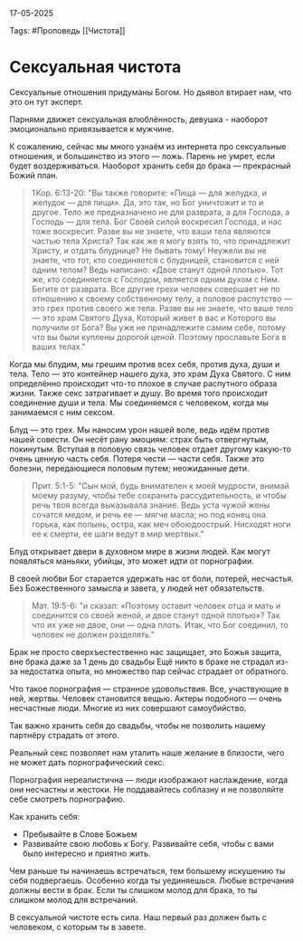17-05-2025

Tags: #Проповедь
[[Чистота]]
# Сексуальная чистота

Сексуальные отношения придуманы Богом. Но дьявол втирает нам, что это он тут эксперт. 

Парнями движет сексуальная влюблённость, девушка - наоборот эмоционально привязывается к мужчине. 

К сожалению, сейчас мы много узнаём из интернета про сексуальные отношения, и большинство из этого — ложь. Парень не умрет, если будет воздерживаться. Наоборот хранить себя до брака — прекрасный Божий план.

> 1 Кор. 6:13-20: 
> 	"Вы также говорите: «Пища — для желудка, и желудок — для пищи». Да, это так, но Бог уничтожит и то и другое. Тело же предназначено не для разврата, а для Господа, а Господь — для тела. Бог Своей силой воскресил Господа, и нас тоже воскресит. Разве вы не знаете, что ваши тела являются частью тела Христа? Так как же я могу взять то, что принадлежит Христу, и отдать блуднице? Не бывать тому! Неужели вы не знаете, что тот, кто соединяется с блудницей, становится с ней одним телом? Ведь написано: «Двое станут одной плотью». Тот же, кто соединяется с Господом, является одним духом с Ним. Бегите от разврата. Все другие грехи человек совершает не по отношению к своему собственному телу, а половое распутство — это грех против своего же тела. Разве вы не знаете, что ваше тело — это храм Святого Духа, Который живет в вас и Которого вы получили от Бога? Вы уже не принадлежите самим себе, потому что вы были куплены дорогой ценой. Поэтому прославьте Бога в ваших телах."

Когда мы блудим, мы грешим против всех себя, против духа, души и тела. 
Тело — это контейнер нашего духа, это храм Духа Святого. С ним определённо происходит что-то плохое в случае распутного образа жизни.
Также секс затрагивает и душу. Во время того происходит соединение души и тела.
Мы соединяемся с человеком, когда мы занимаемся с ним сексом.

Блуд — это грех. Мы наносим урон нашей воле, ведь идём против нашей совести. Он несёт рану эмоциям: страх быть отвергнутым, покинутым. 
Вступая в половую связь человек отдает другому какую-то очень ценную часть себя. Потеря чести — части себя.
Также это болезни, передающиеся половым путем; неожиданные дети.

> Прит. 5:1-5: 
> 	"Сын мой, будь внимателен к моей мудрости, внимай моему разуму, чтобы тебе сохранить рассудительность, и чтобы речь твоя всегда выказывала знание. Ведь уста чужой жены сочатся медом, и речь ее — мягче масла; но под конец она горька, как полынь, остра, как меч обоюдоострый. Нисходят ноги ее к смерти, ее шаги ведут в мир мертвых."

Блуд открывает двери в духовном мире в жизни людей. Как могут появляться маньяки, убийцы, это может идти от порнографии.

В своей любви Бог старается удержать нас от боли, потерей, несчастья. Без Божественного замысла и завета, у людей нет обязательств.
> Мат. 19:5-6: 
> 	"и сказал: «Поэтому оставит человек отца и мать и соединится со своей женой, и двое станут одной плотью»? Так что их уже не двое, они — одна плоть. Итак, что Бог соединил, то человек не должен разделять."

Брак не просто сверхъестественно нас защищает, это Божья защита, вне брака даже за 1 день до свадьбы
Ещё никто в браке не страдал из-за недостатка опыта, но множество пар сейчас страдает от обратного.

Что такое порнография — странное удовольствия. Все, участвующие в ней, жертвы. Человек становится вещью.
Актеры подобного — очень несчастные люди. Многие из них совершают самоубийство.

Так важно хранить себя до свадьбы, чтобы не позволить нашему партнёру страдать от этого.

Реальный секс позволяет нам уталить наше желание в близости, чего не может дать порнографический секс.

Порнография нереалистична — люди изображают наслаждение, когда они несчастны и жестоки. Не поддавайтесь соблазну и не позволяйте себе смотреть порнографию. 

Как хранить себя: 
- Пребывайте в Слове Божьем
- Развивайте свою любовь к Богу. Развивайте себя, чтобы с вами было интересно и приятно жить.

Чем раньше ты начинаешь встречаться, тем большему искушению ты себя подвергаешь. Особенно когда ты уединяешься. Любые встречания должны вести в брак. Если ты слишком молод для брака, то ты слишком молод для встречаний.

В сексуальной чистоте есть сила. Наш первый раз должен быть с человеком, с которым ты в завете. 
